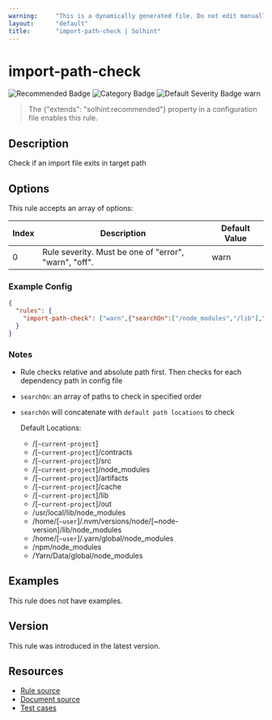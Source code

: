 ```yaml
---
warning:     "This is a dynamically generated file. Do not edit manually."
layout:      "default"
title:       "import-path-check | Solhint"
---
```


# import-path-check
![Recommended Badge](https://img.shields.io/badge/-Recommended-brightgreen)
![Category Badge](https://img.shields.io/badge/-Miscellaneous-informational)
![Default Severity Badge warn](https://img.shields.io/badge/Default%20Severity-warn-yellow)
> The {"extends": "solhint:recommended"} property in a configuration file enables this rule.


## Description
Check if an import file exits in target path

## Options
This rule accepts an array of options:

| Index | Description                                           | Default Value |
| ----- | ----------------------------------------------------- | ------------- |
| 0     | Rule severity. Must be one of "error", "warn", "off". | warn          |


### Example Config
```json
{
  "rules": {
    "import-path-check": ["warn",{"searchOn":["/node_modules","/lib"],"includeDefaults":true}]
  }
}
```

### Notes
- Rule checks relative and absolute path first. Then checks for each dependency path in config file
- `searchOn`: an array of paths to check in specified order
- `searchOn` will concatenate with `default path locations` to check

     Default Locations:
    - /[`~current-project`]
    - /[`~current-project`]/contracts
    - /[`~current-project`]/src
    - /[`~current-project`]/node_modules
    - /[`~current-project`]/artifacts
    - /[`~current-project`]/cache
    - /[`~current-project`]/lib
    - /[`~current-project`]/out
    - /usr/local/lib/node_modules
    - /home/[`~user`]/.nvm/versions/node/[~node-version]/lib/node_modules
    - /home/[`~user`]/.yarn/global/node_modules
    - /npm/node_modules
    - /Yarn/Data/global/node_modules

## Examples
This rule does not have examples.

## Version
This rule was introduced in the latest version.

## Resources
- [Rule source](https://github.com/protofire/solhint/blob/master/lib/rules/miscellaneous/import-path-check.js)
- [Document source](https://github.com/protofire/solhint/blob/master/docs/rules/miscellaneous/import-path-check.md)
- [Test cases](https://github.com/protofire/solhint/blob/master/test/rules/miscellaneous/import-path-check.js)
